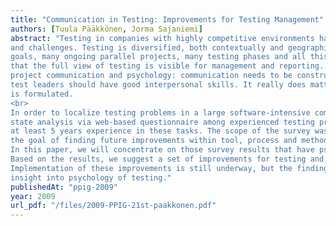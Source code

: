 ```yaml
---
title: "Communication in Testing: Improvements for Testing Management"
authors: [Tuula Pääkkönen, Jorma Sajaniemi]
abstract: "Testing in companies with highly competitive environments has many opportunities
and challenges. Testing is diversified, both contextually and geographically: there are many testing
goals, many ongoing parallel projects, many testing phases and all this needs to be managed so
that the full view of testing is visible for management and reporting. Testing is also linked to
project communication and psychology: communication needs to be constructive, and testers and
test leaders should have good interpersonal skills. It really does matter how a failure or test report
is formulated.
<br>
In order to localize testing problems in a large software-intensive company, we conducted a current
state analysis via web-based questionnaire among experienced testing practitioners, most having
at least 5 years experience in these tasks. The scope of the survey was decided to keep broad with
the goal of finding future improvements within tool, process and method development.
In this paper, we will concentrate on those survey results that have psychological underlying.
Based on the results, we suggest a set of improvements for testing and, especially, test reporting.
Implementation of these improvements is still underway, but the findings and suggestions provide
insight into psychology of testing."
publishedAt: "ppig-2009"
year: 2009
url_pdf: "/files/2009-PPIG-21st-paakkonen.pdf"
---
```

